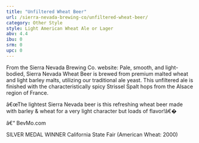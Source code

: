 ```yaml
---
title: "Unfiltered Wheat Beer"
url: /sierra-nevada-brewing-co/unfiltered-wheat-beer/
category: Other Style
style: Light American Wheat Ale or Lager
abv: 4.4
ibu: 0
srm: 0
upc: 0
---
```

From the Sierra Nevada Brewing Co. website:
Pale, smooth, and light-bodied, Sierra Nevada Wheat Beer is brewed from premium malted wheat and light barley malts, utilizing our traditional ale yeast. This unfiltered ale is finished with the characteristically spicy Strissel Spalt hops from the Alsace region of France. 

â€œThe lightest Sierra Nevada beer is this refreshing wheat beer made with barley & wheat for a very light character but loads of flavor!â€�

â€“ BevMo.com

SILVER MEDAL WINNER
California State Fair (American Wheat: 2000)
